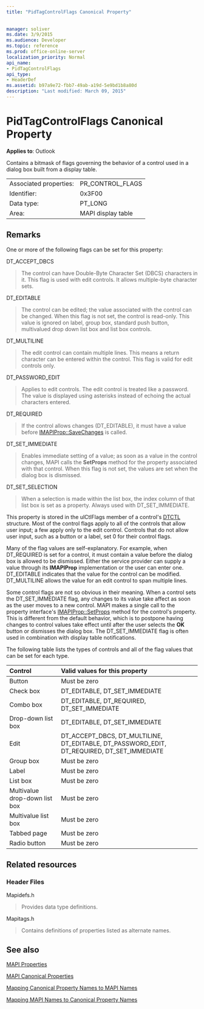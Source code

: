 ```yaml
---
title: "PidTagControlFlags Canonical Property"
 
 
manager: soliver
ms.date: 3/9/2015
ms.audience: Developer
ms.topic: reference
ms.prod: office-online-server
localization_priority: Normal
api_name:
- PidTagControlFlags
api_type:
- HeaderDef
ms.assetid: b97a9e72-fbb7-49ab-a19d-5e9bd1b8a80d
description: "Last modified: March 09, 2015"
---
```


# PidTagControlFlags Canonical Property

  
  
**Applies to**: Outlook 
  
Contains a bitmask of flags governing the behavior of a control used in a dialog box built from a display table.
  
|||
|:-----|:-----|
|Associated properties:  <br/> |PR_CONTROL_FLAGS  <br/> |
|Identifier:  <br/> |0x3F00  <br/> |
|Data type:  <br/> |PT_LONG  <br/> |
|Area:  <br/> |MAPI display table  <br/> |
   
## Remarks

One or more of the following flags can be set for this property:
  
DT_ACCEPT_DBCS 
  
> The control can have Double-Byte Character Set (DBCS) characters in it. This flag is used with edit controls. It allows multiple-byte character sets.
    
DT_EDITABLE 
  
> The control can be edited; the value associated with the control can be changed. When this flag is not set, the control is read-only. This value is ignored on label, group box, standard push button, multivalued drop down list box and list box controls.
    
DT_MULTILINE 
  
> The edit control can contain multiple lines. This means a return character can be entered within the control. This flag is valid for edit controls only.
    
DT_PASSWORD_EDIT 
  
> Applies to edit controls. The edit control is treated like a password. The value is displayed using asterisks instead of echoing the actual characters entered.
    
DT_REQUIRED 
  
> If the control allows changes (DT_EDITABLE), it must have a value before [IMAPIProp::SaveChanges](imapiprop-savechanges.md) is called. 
    
DT_SET_IMMEDIATE 
  
> Enables immediate setting of a value; as soon as a value in the control changes, MAPI calls the **SetProps** method for the property associated with that control. When this flag is not set, the values are set when the dialog box is dismissed. 
    
DT_SET_SELECTION 
  
> When a selection is made within the list box, the index column of that list box is set as a property. Always used with DT_SET_IMMEDIATE.
    
This property is stored in the ulCtlFlags member of a control's [DTCTL](dtctl.md) structure. Most of the control flags apply to all of the controls that allow user input; a few apply only to the edit control. Controls that do not allow user input, such as a button or a label, set 0 for their control flags. 
  
Many of the flag values are self-explanatory. For example, when DT_REQUIRED is set for a control, it must contain a value before the dialog box is allowed to be dismissed. Either the service provider can supply a value through its **IMAPIProp** implementation or the user can enter one. DT_EDITABLE indicates that the value for the control can be modified. DT_MULTILINE allows the value for an edit control to span multiple lines. 
  
Some control flags are not so obvious in their meaning. When a control sets the DT_SET_IMMEDIATE flag, any changes to its value take affect as soon as the user moves to a new control. MAPI makes a single call to the property interface's [IMAPIProp::SetProps](imapiprop-setprops.md) method for the control's property. This is different from the default behavior, which is to postpone having changes to control values take effect until after the user selects the **OK** button or dismisses the dialog box. The DT_SET_IMMEDIATE flag is often used in combination with display table notifications. 
  
The following table lists the types of controls and all of the flag values that can be set for each type.
  
|**Control**|**Valid values for this property**|
|:-----|:-----|
|Button  <br/> |Must be zero  <br/> |
|Check box  <br/> |DT_EDITABLE, DT_SET_IMMEDIATE  <br/> |
|Combo box  <br/> |DT_EDITABLE, DT_REQUIRED, DT_SET_IMMEDIATE  <br/> |
|Drop-down list box  <br/> |DT_EDITABLE, DT_SET_IMMEDIATE  <br/> |
|Edit  <br/> |DT_ACCEPT_DBCS, DT_MULTILINE, DT_EDITABLE, DT_PASSWORD_EDIT, DT_REQUIRED, DT_SET_IMMEDIATE  <br/> |
|Group box  <br/> |Must be zero  <br/> |
|Label  <br/> |Must be zero  <br/> |
|List box  <br/> |Must be zero  <br/> |
|Multivalue drop-down list box  <br/> |Must be zero  <br/> |
|Multivalue list box  <br/> |Must be zero  <br/> |
|Tabbed page  <br/> |Must be zero  <br/> |
|Radio button  <br/> |Must be zero  <br/> |
   
## Related resources

### Header Files

Mapidefs.h
  
> Provides data type definitions.
    
Mapitags.h
  
> Contains definitions of properties listed as alternate names.
    
## See also



[MAPI Properties](mapi-properties.md)
  
[MAPI Canonical Properties](mapi-canonical-properties.md)
  
[Mapping Canonical Property Names to MAPI Names](mapping-canonical-property-names-to-mapi-names.md)
  
[Mapping MAPI Names to Canonical Property Names](mapping-mapi-names-to-canonical-property-names.md)

